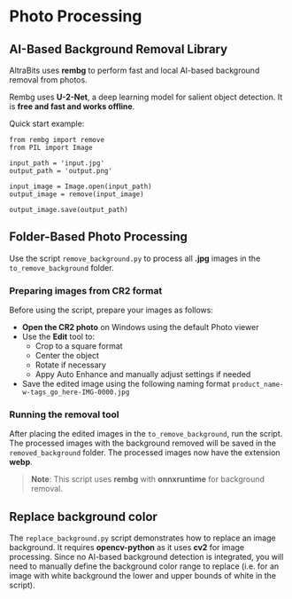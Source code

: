# Photo Processing

## AI-Based Background Removal Library
AltraBits uses **rembg** to perform fast and local AI-based background removal from photos.

Rembg uses **U-2-Net**, a deep learning model for salient object detection.
It is **free and fast and works offline**.

Quick start example:

```
from rembg import remove
from PIL import Image

input_path = 'input.jpg'
output_path = 'output.png'

input_image = Image.open(input_path)
output_image = remove(input_image)

output_image.save(output_path)
```


## Folder-Based Photo Processing

Use the script `remove_background.py` to process all **.jpg** images in the `to_remove_background` folder.

### Preparing images from CR2 format
Before using the script, prepare your images as follows:
- **Open the CR2 photo** on Windows using the default Photo viewer
- Use the **Edit** tool to:
  - Crop to a square format
  - Center the object
  - Rotate if necessary
  - Appy Auto Enhance and manually adjust settings if needed
- Save the edited image using the following naming format `product_name-w-tags_go_here-IMG-0000.jpg`

### Running the removal tool
After placing the edited images in the `to_remove_background`, run the script. 
The processed images with the background removed will be saved in the `removed_background` folder.
The processed images now have the extension **webp**.

> **Note**: This script uses **rembg** with **onnxruntime** for background removal.


## Replace background color
The `replace_background.py` script demonstrates how to replace an image background.
It requires **opencv-python** as it uses **cv2** for image processing.
Since no AI-based background detection is integrated, you will need to manually define the background color range to replace (i.e. for an image with white background the lower and upper bounds of white in the script).
